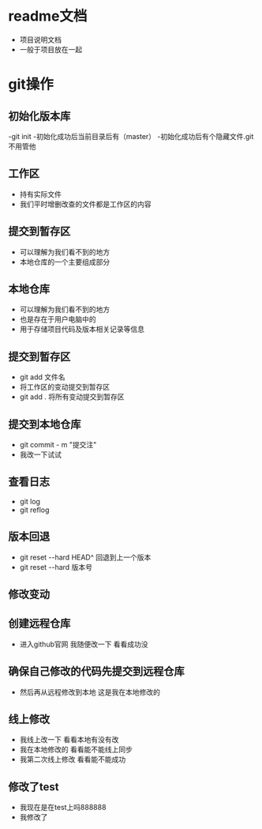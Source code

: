 # readme文档
- 项目说明文档
- 一般于项目放在一起

# git操作

## 初始化版本库
-git init
-初始化成功后当前目录后有（master）
-初始化成功后有个隐藏文件.git 不用管他


## 工作区
- 持有实际文件
- 我们平时增删改查的文件都是工作区的内容


## 提交到暂存区
- 可以理解为我们看不到的地方
- 本地仓库的一个主要组成部分

## 本地仓库
- 可以理解为我们看不到的地方
- 也是存在于用户电脑中的
- 用于存储项目代码及版本相关记录等信息

## 提交到暂存区
- git add 文件名
- 将工作区的变动提交到暂存区
- git add . 将所有变动提交到暂存区

## 提交到本地仓库
- git commit - m "提交注"
- 我改一下试试

## 查看日志
- git log
- git reflog

## 版本回退
- git reset --hard HEAD^ 回退到上一个版本
- git reset --hard 版本号

## 修改变动


## 创建远程仓库
- 进入github官网
  我随便改一下  看看成功没

## 确保自己修改的代码先提交到远程仓库
- 然后再从远程修改到本地
  这是我在本地修改的
## 线上修改
- 我线上改一下 看看本地有没有改
- 我在本地修改的 看看能不能线上同步
- 我第二次线上修改 看看能不能成功

## 修改了test
- 我现在是在test上吗888888
- 我修改了